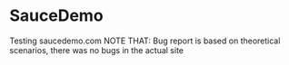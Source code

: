 # SauceDemo

Testing saucedemo.com
NOTE THAT:
Bug report is based on theoretical scenarios, there was no bugs in the actual site
